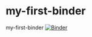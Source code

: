 # my-first-binder
my-first-binder
[![Binder](https://mybinder.org/badge_logo.svg)](https://mybinder.org/v2/gh/Rashid-AR/my-first-binder/HEAD)
